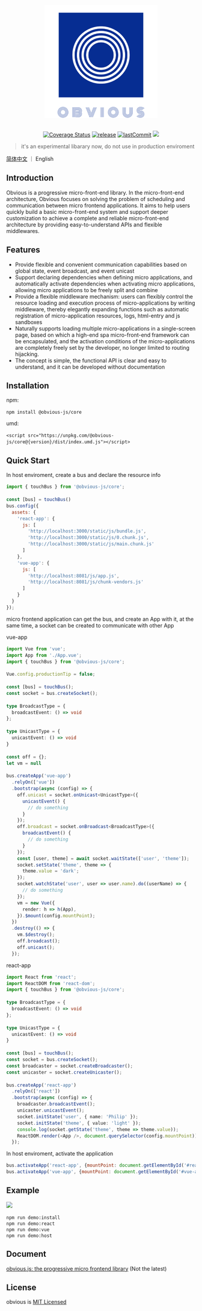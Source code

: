<div align="center">
  <img width=300 height=300 src="docs/_media/logo_transparent.svg" />
  <br><br>

  [![Coverage Status](https://coveralls.io/repos/github/obvious-js/obvious/badge.svg?branch=master)](https://coveralls.io/github/obvious-js/obvious?branch=master) [![release](https://img.shields.io/github/release/obvious-js/obvious.svg)](https://github.com/obvious-js/obvious/releases) [![lastCommit](https://img.shields.io/github/last-commit/obvious-js/obvious)](https://github.com/obvious-js/obvious/commits/master) [![](https://img.shields.io/badge/document-%E7%AE%80%E4%BD%93%E4%B8%AD%E6%96%87-brightgreen)](https://github.com/obvious-js/obvious/blob/master/README.zh.md)
</div>

> it's an experimental libarary now, do not use in production enviroment

[简体中文](https://github.com/obvious-js/obvious/blob/master/README.zh.md) ｜ English

## Introduction
Obvious is a progressive micro-front-end library. In the micro-front-end architecture, Obvious focuses on solving the  problem of scheduling and communication between micro frontend applications. It aims to help users quickly build a basic micro-front-end system and support deeper customization to achieve a complete and reliable micro-front-end architecture by providing easy-to-understand APIs and flexible middlewares.

## Features
- Provide flexible and convenient communication capabilities based on global state, event broadcast, and event unicast
- Support declaring dependencies when defining micro applications, and automatically activate dependencies when activating micro applications, allowing micro applications to be freely split and combine
- Provide a flexible middleware mechanism: users can flexibly control the resource loading and execution process of micro-applications by writing middleware, thereby elegantly expanding functions such as automatic registration of micro-application resources, logs, html-entry and js sandboxes
- Naturally supports loading multiple micro-applications in a single-screen page, based on which a high-end spa micro-front-end framework can be encapsulated, and the activation conditions of the micro-applications are completely freely set by the developer, no longer limited to routing hijacking.
- The concept is simple, the functional API is clear and easy to understand, and it can be developed without documentation

## Installation
npm: 

`npm install @obvious-js/core`

umd:

`<script src="https://unpkg.com/@obvious-js/core@{version}/dist/index.umd.js"></script>`

## Quick Start

In host enviroment, create a bus and declare the resource info
```js
import { touchBus } from '@obvious-js/core';

const [bus] = touchBus()
bus.config({
  assets: {
    'react-app': {
      js: [
        'http://localhost:3000/static/js/bundle.js',
        'http://localhost:3000/static/js/0.chunk.js',
        'http://localhost:3000/static/js/main.chunk.js'
      ]
    },
    'vue-app': {
      js: [
        'http://localhost:8081/js/app.js',
        'http://localhost:8081/js/chunk-vendors.js'
      ]
    }
  }
});
```

micro frontend application can get the bus, and create an App with it, at the same time, a socket can be created to communicate with other App

vue-app
```ts
import Vue from 'vue';
import App from './App.vue';
import { touchBus } from '@obvious-js/core';

Vue.config.productionTip = false;

const [bus] = touchBus();
const socket = bus.createSocket();

type BroadcastType = {
  broadcastEvent: () => void
};

type UnicastType = {
  unicastEvent: () => void
}

const off = {};
let vm = null

bus.createApp('vue-app')
  .relyOn(['vue'])
  .bootstrap(async (config) => {
    off.unicast = socket.onUnicast<UnicastType>({
      unicastEvent() {
        // do something
      }
    });
    off.broadcast = socket.onBroadcast<BroadcastType>({
      broadcastEvent() {
        // do something
      }
    });
    const [user, theme] = await socket.waitState(['user', 'theme']);
    socket.setState('theme', theme => {
      theme.value = 'dark';
    });
    socket.watchState('user', user => user.name).do((userName) => {
      // do something
    });
    vm = new Vue({
      render: h => h(App),
    }).$mount(config.mountPoint);
  })
  .destroy(() => {
    vm.$destroy();
    off.broadcast();
    off.unicast();
  });
```

react-app
```ts
import React from 'react';
import ReactDOM from 'react-dom';
import { touchBus } from '@obvious-js/core';

type BroadcastType = {
  broadcastEvent: () => void
};

type UnicastType = {
  unicastEvent: () => void
}

const [bus] = touchBus();
const socket = bus.createSocket();
const broadcaster = socket.createBroadcaster();
const unicaster = socket.createUnicaster();

bus.createApp('react-app')
  .relyOn(['react'])
  .bootstrap(async (config) => {
    broadcaster.broadcastEvent();
    unicaster.unicastEvent();
    socket.initState('user', { name: 'Philip' });
    socket.initState('theme', { value: 'light' });
    console.log(socket.getState('theme', theme => theme.value));
    ReactDOM.render(<App />, document.querySelector(config.mountPoint));
  });
```

In host enviroment, activate the application
```js
bus.activateApp('react-app', {mountPoint: document.getElementById('#react-app')});
bus.activateApp('vue-app', {mountPoint: document.getElementById('#vue-app')});
```

## Example
![](docs/_media/tutorial-target.gif)

```
npm run demo:install
npm run demo:react
npm run demo:vue
npm run demo:host
```

## Document

[obvious.js: the progressive micro frontend library](https://obviousjs.github.io/obvious/#/en/) (Not the latest)

## License
obvious is [MIT Licensed](https://github.com/obvious-js/obvious/blob/master/LICENSE)
